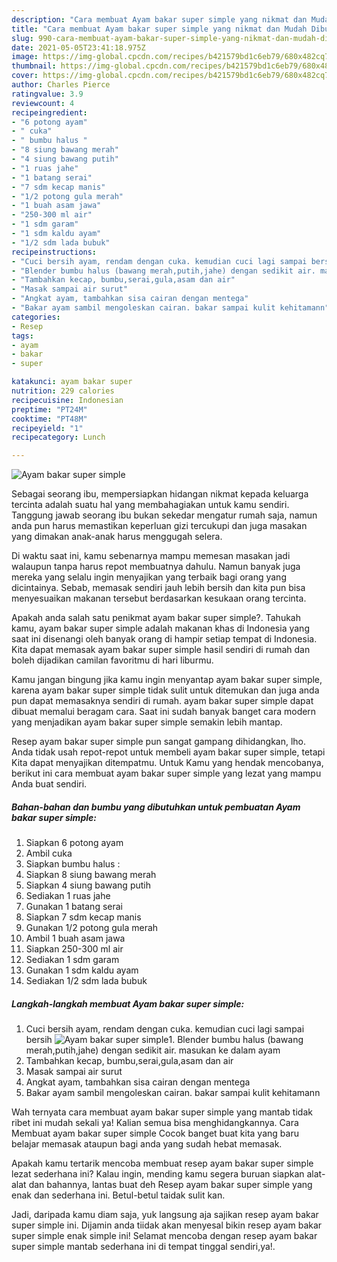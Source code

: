 ```yaml
---
description: "Cara membuat Ayam bakar super simple yang nikmat dan Mudah Dibuat"
title: "Cara membuat Ayam bakar super simple yang nikmat dan Mudah Dibuat"
slug: 990-cara-membuat-ayam-bakar-super-simple-yang-nikmat-dan-mudah-dibuat
date: 2021-05-05T23:41:18.975Z
image: https://img-global.cpcdn.com/recipes/b421579bd1c6eb79/680x482cq70/ayam-bakar-super-simple-foto-resep-utama.jpg
thumbnail: https://img-global.cpcdn.com/recipes/b421579bd1c6eb79/680x482cq70/ayam-bakar-super-simple-foto-resep-utama.jpg
cover: https://img-global.cpcdn.com/recipes/b421579bd1c6eb79/680x482cq70/ayam-bakar-super-simple-foto-resep-utama.jpg
author: Charles Pierce
ratingvalue: 3.9
reviewcount: 4
recipeingredient:
- "6 potong ayam"
- " cuka"
- " bumbu halus "
- "8 siung bawang merah"
- "4 siung bawang putih"
- "1 ruas jahe"
- "1 batang serai"
- "7 sdm kecap manis"
- "1/2 potong gula merah"
- "1 buah asam jawa"
- "250-300 ml air"
- "1 sdm garam"
- "1 sdm kaldu ayam"
- "1/2 sdm lada bubuk"
recipeinstructions:
- "Cuci bersih ayam, rendam dengan cuka. kemudian cuci lagi sampai bersih"
- "Blender bumbu halus (bawang merah,putih,jahe) dengan sedikit air. masukan ke dalam ayam"
- "Tambahkan kecap, bumbu,serai,gula,asam dan air"
- "Masak sampai air surut"
- "Angkat ayam, tambahkan sisa cairan dengan mentega"
- "Bakar ayam sambil mengoleskan cairan. bakar sampai kulit kehitamann"
categories:
- Resep
tags:
- ayam
- bakar
- super

katakunci: ayam bakar super 
nutrition: 229 calories
recipecuisine: Indonesian
preptime: "PT24M"
cooktime: "PT48M"
recipeyield: "1"
recipecategory: Lunch

---
```



![Ayam bakar super simple](https://img-global.cpcdn.com/recipes/b421579bd1c6eb79/680x482cq70/ayam-bakar-super-simple-foto-resep-utama.jpg)

Sebagai seorang ibu, mempersiapkan hidangan nikmat kepada keluarga tercinta adalah suatu hal yang membahagiakan untuk kamu sendiri. Tanggung jawab seorang ibu bukan sekedar mengatur rumah saja, namun anda pun harus memastikan keperluan gizi tercukupi dan juga masakan yang dimakan anak-anak harus menggugah selera.

Di waktu  saat ini, kamu sebenarnya mampu memesan masakan jadi walaupun tanpa harus repot membuatnya dahulu. Namun banyak juga mereka yang selalu ingin menyajikan yang terbaik bagi orang yang dicintainya. Sebab, memasak sendiri jauh lebih bersih dan kita pun bisa menyesuaikan makanan tersebut berdasarkan kesukaan orang tercinta. 



Apakah anda salah satu penikmat ayam bakar super simple?. Tahukah kamu, ayam bakar super simple adalah makanan khas di Indonesia yang saat ini disenangi oleh banyak orang di hampir setiap tempat di Indonesia. Kita dapat memasak ayam bakar super simple hasil sendiri di rumah dan boleh dijadikan camilan favoritmu di hari liburmu.

Kamu jangan bingung jika kamu ingin menyantap ayam bakar super simple, karena ayam bakar super simple tidak sulit untuk ditemukan dan juga anda pun dapat memasaknya sendiri di rumah. ayam bakar super simple dapat dibuat memalui beragam cara. Saat ini sudah banyak banget cara modern yang menjadikan ayam bakar super simple semakin lebih mantap.

Resep ayam bakar super simple pun sangat gampang dihidangkan, lho. Anda tidak usah repot-repot untuk membeli ayam bakar super simple, tetapi Kita dapat menyajikan ditempatmu. Untuk Kamu yang hendak mencobanya, berikut ini cara membuat ayam bakar super simple yang lezat yang mampu Anda buat sendiri.

<!--inarticleads1-->

##### Bahan-bahan dan bumbu yang dibutuhkan untuk pembuatan Ayam bakar super simple:

1. Siapkan 6 potong ayam
1. Ambil  cuka
1. Siapkan  bumbu halus :
1. Siapkan 8 siung bawang merah
1. Siapkan 4 siung bawang putih
1. Sediakan 1 ruas jahe
1. Gunakan 1 batang serai
1. Siapkan 7 sdm kecap manis
1. Gunakan 1/2 potong gula merah
1. Ambil 1 buah asam jawa
1. Siapkan 250-300 ml air
1. Sediakan 1 sdm garam
1. Gunakan 1 sdm kaldu ayam
1. Sediakan 1/2 sdm lada bubuk




<!--inarticleads2-->

##### Langkah-langkah membuat Ayam bakar super simple:

1. Cuci bersih ayam, rendam dengan cuka. kemudian cuci lagi sampai bersih
<img src="https://img-global.cpcdn.com/steps/23e008c8360dbce9/160x128cq70/ayam-bakar-super-simple-langkah-memasak-1-foto.jpg" alt="Ayam bakar super simple">1. Blender bumbu halus (bawang merah,putih,jahe) dengan sedikit air. masukan ke dalam ayam
1. Tambahkan kecap, bumbu,serai,gula,asam dan air
1. Masak sampai air surut
1. Angkat ayam, tambahkan sisa cairan dengan mentega
1. Bakar ayam sambil mengoleskan cairan. bakar sampai kulit kehitamann




Wah ternyata cara membuat ayam bakar super simple yang mantab tidak ribet ini mudah sekali ya! Kalian semua bisa menghidangkannya. Cara Membuat ayam bakar super simple Cocok banget buat kita yang baru belajar memasak ataupun bagi anda yang sudah hebat memasak.

Apakah kamu tertarik mencoba membuat resep ayam bakar super simple lezat sederhana ini? Kalau ingin, mending kamu segera buruan siapkan alat-alat dan bahannya, lantas buat deh Resep ayam bakar super simple yang enak dan sederhana ini. Betul-betul taidak sulit kan. 

Jadi, daripada kamu diam saja, yuk langsung aja sajikan resep ayam bakar super simple ini. Dijamin anda tiidak akan menyesal bikin resep ayam bakar super simple enak simple ini! Selamat mencoba dengan resep ayam bakar super simple mantab sederhana ini di tempat tinggal sendiri,ya!.

